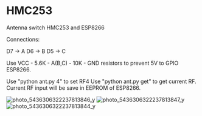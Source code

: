 # HMC253
Antenna switch HMC253 and ESP8266

Connections: 

D7 -> A
D6 -> B
D5 -> C

Use VCC - 5.6K - A(B,C) - 10K - GND resistors to prevent 5V to GPIO ESP8266.

Use "python ant.py 4" to set RF4
Use "python ant.py get" to get current RF.
Current RF input will be save in EEPROM of ESP8266.

![photo_5436306322237813846_y](https://github.com/user-attachments/assets/c0924e4d-7d35-4de0-b259-3f83bff1786d)
![photo_5436306322237813847_y](https://github.com/user-attachments/assets/66f4a2ea-b092-42a5-b9d3-813c68119c4e)
![photo_5436306322237813844_y](https://github.com/user-attachments/assets/fe8a308e-a9cc-45d2-8d19-c8ed4fe604c9)

